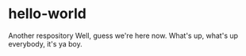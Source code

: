 # hello-world
Another respository
Well, guess we're here now. What's up, what's up everybody, it's ya boy.
